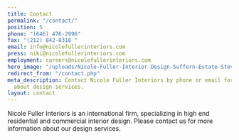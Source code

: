 ```yaml
---
title: Contact
permalink: "/contact/"
position: 5
phone: "(646) 476-2996"
fax: "(212) 842-8318 "
email: info@nicolefullerinteriors.com
press: niki@nicolefullerinteriors.com
employment: careers@nicolefullerinteriors.com
hero_image: "/uploads/Nicole-Fuller-Interior-Design-Suffern-Estate-Steven-Klein-horses-photgraphy-white-bedroom1.jpg"
redirect_from: "/contact.php"
meta_description: Contact Nicole Fuller Interiors by phone or email for information
  about design services.
layout: contact
---
```


Nicole Fuller Interiors is an international firm, specializing in high end residential and commercial interior design. Please contact us for more information about our design services.
